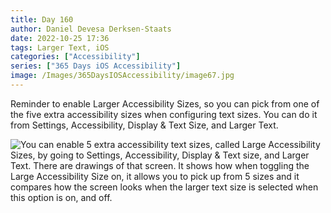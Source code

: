 ```yaml
---
title: Day 160
author: Daniel Devesa Derksen-Staats
date: 2022-10-25 17:36
tags: Larger Text, iOS
categories: ["Accessibility"]
series: ["365 Days iOS Accessibility"]
image: /Images/365DaysIOSAccessibility/image67.jpg
---
```


Reminder to enable Larger Accessibility Sizes, so you can pick from one of the five extra accessibility sizes when configuring text sizes. You can do it from Settings, Accessibility, Display &amp; Text Size, and Larger Text.

![You can enable 5 extra accessibility text sizes, called Large Accessibility Sizes, by going to Settings, Accessibility, Display & Text size, and Larger Text. There are drawings of that screen. It shows how when toggling the Large Accessibility Size on, it allows you to pick up from 5 sizes and it compares how the screen looks when the larger text size is selected when this option is on, and off.](/Images/365DaysIOSAccessibility/image67.jpg)

